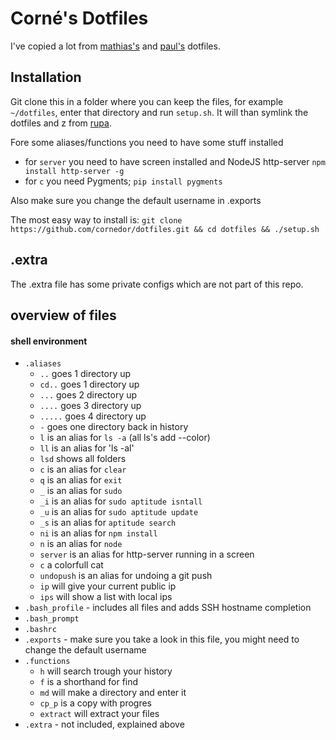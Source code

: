 # Corné's Dotfiles

I've copied a lot from [mathias's](https://github.com/mathiasbynens/dotfiles/) and [paul's](https://github.com/paulirish/dotfiles) dotfiles.

## Installation
Git clone this in a folder where you can keep the files, for example `~/dotfiles`, enter that directory and run `setup.sh`. It will than symlink the dotfiles and z from [rupa](https://github.com/rupa/z).

Fore some aliases/functions you need to have some stuff installed

* for `server` you need to have screen installed and NodeJS http-server `npm install http-server -g`
* for `c` you need Pygments; `pip install pygments`

Also make sure you change the default username in .exports

The most easy way to install is: `git clone https://github.com/cornedor/dotfiles.git && cd dotfiles && ./setup.sh`

## .extra
The .extra file has some private configs which are not part of this repo.

## overview of files

#### shell environment
* `.aliases`
    * `..` goes 1 directory up
    * `cd..` goes 1 directory up
    * `...` goes 2 directory up
    * `....` goes 3 directory up
    * `.....` goes 4 directory up
    * `-` goes one directory back in history
    * `l` is an alias for `ls -a` (all ls's add --color)
    * `ll` is an alias for 'ls -al'
    * `lsd` shows all folders
    * `c` is an alias for `clear`
    * `q` is an alias for `exit`
    * `_` is an alias for `sudo`
    * `_i` is an alias for `sudo aptitude isntall`
    * `_u` is an alias for `sudo aptitude update`
    * `_s` is an alias for `aptitude search`
    * `ni` is an alias for `npm install`
    * `n` is an alias for `node`
    * `server` is an alias for http-server running in a screen
    * `c` a colorfull cat
    * `undopush` is an alias for undoing a git push
    * `ip` will give your current public ip
    * `ips` will show a list with local ips
* `.bash_profile` - includes all files and adds SSH hostname completion
* `.bash_prompt`
* `.bashrc`
* `.exports` - make sure you take a look in this file, you might need to change the default username
* `.functions`
    * `h` will search trough your history
    * `f` is a shorthand for find
    * `md` will make a directory and enter it
    * `cp_p` is a copy with progres
    * `extract` will extract your files
* `.extra` - not included, explained above